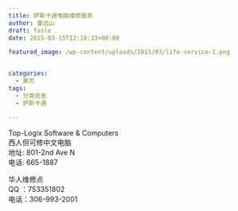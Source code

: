 ```yaml
---
title: 萨斯卡通电脑维修服务
author: 童远山
draft: fasle
date: 2015-03-15T12:18:33+00:00

featured_image: /wp-content/uploads/2015/03/life-service-1.png


categories:
  - 黄页
tags:
  - 分类信息
  - 萨斯卡通

---
```

Top-Logix Software & Computers  
西人但可修中文电脑  
地址: 801-2nd Ave N  
电话: 665-1887

华人维修点  
QQ ：753351802  
电话：306-993-2001